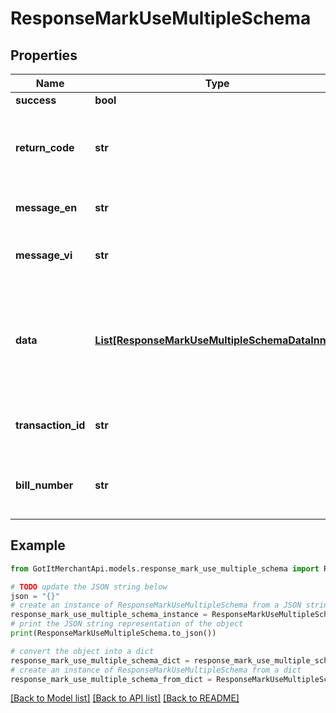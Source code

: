 # ResponseMarkUseMultipleSchema


## Properties

Name | Type | Description | Notes
------------ | ------------- | ------------- | -------------
**success** | **bool** |  | [optional] 
**return_code** | **str** | Result code if failed. In case of successful request: value is null | [optional] 
**message_en** | **str** | Message notification in English | [optional] 
**message_vi** | **str** | Message notification in Vietnamese | [optional] 
**data** | [**List[ResponseMarkUseMultipleSchemaDataInner]**](ResponseMarkUseMultipleSchemaDataInner.md) | Detail items of voucher, if result is failed, response will return the first voucher code which is invalid | [optional] 
**transaction_id** | **str** | Transaction ID (if mark used successfully) | [optional] 
**bill_number** | **str** | Bill number that vouchers were marked as used for. | [optional] 

## Example

```python
from GotItMerchantApi.models.response_mark_use_multiple_schema import ResponseMarkUseMultipleSchema

# TODO update the JSON string below
json = "{}"
# create an instance of ResponseMarkUseMultipleSchema from a JSON string
response_mark_use_multiple_schema_instance = ResponseMarkUseMultipleSchema.from_json(json)
# print the JSON string representation of the object
print(ResponseMarkUseMultipleSchema.to_json())

# convert the object into a dict
response_mark_use_multiple_schema_dict = response_mark_use_multiple_schema_instance.to_dict()
# create an instance of ResponseMarkUseMultipleSchema from a dict
response_mark_use_multiple_schema_from_dict = ResponseMarkUseMultipleSchema.from_dict(response_mark_use_multiple_schema_dict)
```
[[Back to Model list]](../README.md#documentation-for-models) [[Back to API list]](../README.md#documentation-for-api-endpoints) [[Back to README]](../README.md)


